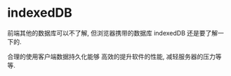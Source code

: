 # indexedDB

前端其他的数据库可以不了解, 但浏览器携带的数据库 indexedDB 还是要了解一下的.

合理的使用客户端数据持久化能够 高效的提升软件的性能, 减轻服务器的压力等等.
